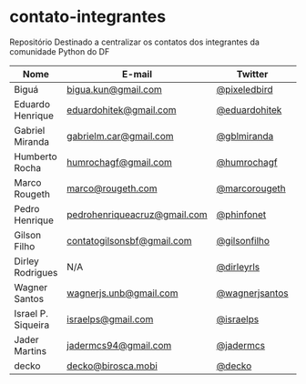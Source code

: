 # contato-integrantes
Repositório Destinado a centralizar os contatos dos integrantes da comunidade Python do DF

| Nome | E-mail | Twitter | Github |
|------|--------|---------|--------|
| Biguá | bigua.kun@gmail.com | [@pixeledbird](http://twitter.com/pixeledbird) | [@bigua](http://github.com/bigua) |
| Eduardo Henrique | eduardohitek@gmail.com | [@eduardohitek](http://www.twitter.com/eduardohitek) | [@eduardohitek](http://www.github.com/eduardohitek) |
| Gabriel Miranda | gabrielm.car@gmail.com | [@gblmiranda](http://twitter.com/gblmiranda) | [@gblmiranda](http://github.com/gblmiranda) |
| Humberto Rocha | humrochagf@gmail.com | [@humrochagf](http://twitter.com/humrochagf) | [@humrochagf](http://github.com/humrochagf) |
| Marco Rougeth | marco@rougeth.com | [@marcorougeth](http://twitter.com/marcorougeth) | [@rougeth](http://github.com/rougeth) |
| Pedro Henrique | pedrohenriqueacruz@gmail.com | [@phinfonet](http://twitter.com/phinfonet) | [@phinfonet](http://github.com/phinfonet) |
| Gilson Filho | contatogilsonsbf@gmail.com | [@gilsonfilho](http://twitter.com/gilsonfilho) | [@gilsondev](http://github.com/gilsondev) |
| Dirley Rodrigues | N/A | [@dirleyrls](http://twitter.com/dirleyrls) | [@ravishi](http://github.com/ravishi) |
| Wagner Santos | wagnerjs.unb@gmail.com | [@wagnerjsantos](http://twitter.com/wagnerjsantos) | [@wagnerjs](http://github.com/wagnerjs) |
| Israel P. Siqueira | israelps@gmail.com | [@israelps](http://twitter.com/israelps) | [@israelps](http://github.com/israelps) |
|Jader Martins | jadermcs94@gmail.com | [@jadermcs](https://twitter.com/jadermcs) | [@jadermcs](https://github.com/jadermcs) |
| decko | decko@birosca.mobi | [@decko](https://twitter.com/decko) | [@decko](https://github.com/decko) |
